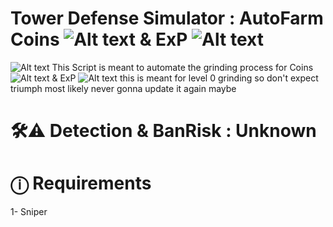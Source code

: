 # Tower Defense Simulator : AutoFarm Coins ![Alt text](https://static.wikia.nocookie.net/tower-defense-sim/images/6/6d/Coin.png/revision/latest/scale-to-width-down/15?cb=20210516120458)  & ExP ![Alt text](https://static.wikia.nocookie.net/tower-defense-sim/images/9/9c/Exp.png/revision/latest/scale-to-width-down/15?cb=20211205145037)



![Alt text](https://tr.rbxcdn.com/c2a861af1791e5ba8804a36d649b423c/150/150/Image/Webp)
This Script is meant to automate the grinding process for  Coins ![Alt text](https://static.wikia.nocookie.net/tower-defense-sim/images/6/6d/Coin.png/revision/latest/scale-to-width-down/15?cb=20210516120458)  & ExP ![Alt text](https://static.wikia.nocookie.net/tower-defense-sim/images/9/9c/Exp.png/revision/latest/scale-to-width-down/15?cb=20211205145037) 
                        this is meant for level 0 grinding so don't expect triumph most likely never gonna update it again maybe

# 🛠⚠ Detection & BanRisk : Unknown

# ⓘ Requirements <Towers>
1- Sniper
